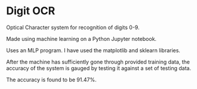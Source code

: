 # Digit OCR

Optical Character system for recognition of digits 0-9.

Made using machine learning on a Python Jupyter notebook.

Uses an MLP program. I have used the matplotlib and sklearn libraries.

After the machine has sufficiently gone through provided training data, the accuracy of the system is gauged by testing it against a set of testing data.

The accuracy is found to be 91.47%.
